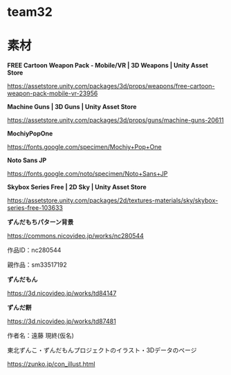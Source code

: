 # team32
# 素材
**FREE Cartoon Weapon Pack - Mobile/VR | 3D Weapons | Unity Asset Store**

https://assetstore.unity.com/packages/3d/props/weapons/free-cartoon-weapon-pack-mobile-vr-23956

**Machine Guns | 3D Guns | Unity Asset Store**

https://assetstore.unity.com/packages/3d/props/guns/machine-guns-20611

**MochiyPopOne**

https://fonts.google.com/specimen/Mochiy+Pop+One

**Noto Sans JP**

https://fonts.google.com/noto/specimen/Noto+Sans+JP

**Skybox Series Free | 2D Sky | Unity Asset Store**

https://assetstore.unity.com/packages/2d/textures-materials/sky/skybox-series-free-103633

**ずんだもちパターン背景**

https://commons.nicovideo.jp/works/nc280544

作品ID：nc280544

親作品：sm33517192

**ずんだもん**

https://3d.nicovideo.jp/works/td84147

**ずんだ餅**

https://3d.nicovideo.jp/works/td87481

作者名：遠藤 現終(仮名)

東北ずんこ・ずんだもんプロジェクトのイラスト・3Dデータのページ

https://zunko.jp/con_illust.html
